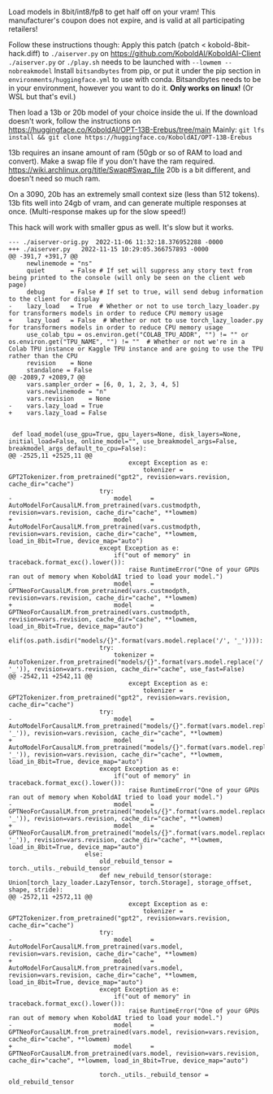 Load models in 8bit/int8/fp8 to get half off on your vram! This manufacturer's coupon does not expire, and is valid at all participating retailers!

Follow these instructions though:
Apply this patch (patch < kobold-8bit-hack.diff) to `./aiserver.py` on https://github.com/KoboldAI/KoboldAI-Client
`./aiserver.py` or `./play.sh` needs to be launched with `--lowmem --nobreakmodel`
Install `bitsandbytes` from pip, or put it under the pip section in `environments/huggingface.yml` to use with conda.
Bitsandbytes needs to be in your environment, however you want to do it.
**Only works on linux!** (Or WSL but that's evil.)

Then load a 13b or 20b model of your choice inside the ui.
If the download doesn't work, follow the instructions on https://huggingface.co/KoboldAI/OPT-13B-Erebus/tree/main
Mainly: `git lfs install && git clone https://huggingface.co/KoboldAI/OPT-13B-Erebus`

13b requires an insane amount of ram (50gb or so of RAM to load and convert). Make a swap file if you don't have the ram required. https://wiki.archlinux.org/title/Swap#Swap_file
20b is a bit different, and doesn't need so much ram.

On a 3090, 20b has an extremely small context size (less than 512 tokens).
13b fits well into 24gb of vram, and can generate multiple responses at once. (Multi-response makes up for the slow speed!)

This hack will work with smaller gpus as well.
It's slow but it works.

``` udiff
--- ./aiserver-orig.py	2022-11-06 11:32:18.376952288 -0000
+++ ./aiserver.py	2022-11-15 10:29:05.366757893 -0000
@@ -391,7 +391,7 @@
     newlinemode = "ns"
     quiet       = False # If set will suppress any story text from being printed to the console (will only be seen on the client web page)
     debug       = False # If set to true, will send debug information to the client for display
-    lazy_load   = True  # Whether or not to use torch_lazy_loader.py for transformers models in order to reduce CPU memory usage
+    lazy_load   = False  # Whether or not to use torch_lazy_loader.py for transformers models in order to reduce CPU memory usage
     use_colab_tpu = os.environ.get("COLAB_TPU_ADDR", "") != "" or os.environ.get("TPU_NAME", "") != ""  # Whether or not we're in a Colab TPU instance or Kaggle TPU instance and are going to use the TPU rather than the CPU
     revision    = None
     standalone = False
@@ -2089,7 +2089,7 @@
     vars.sampler_order = [6, 0, 1, 2, 3, 4, 5]
     vars.newlinemode = "n"
     vars.revision    = None
-    vars.lazy_load = True
+    vars.lazy_load = False
     
 
 def load_model(use_gpu=True, gpu_layers=None, disk_layers=None, initial_load=False, online_model="", use_breakmodel_args=False, breakmodel_args_default_to_cpu=False):
@@ -2525,11 +2525,11 @@
                                 except Exception as e:
                                     tokenizer = GPT2Tokenizer.from_pretrained("gpt2", revision=vars.revision, cache_dir="cache")
                         try:
-                            model     = AutoModelForCausalLM.from_pretrained(vars.custmodpth, revision=vars.revision, cache_dir="cache", **lowmem)
+                            model     = AutoModelForCausalLM.from_pretrained(vars.custmodpth, revision=vars.revision, cache_dir="cache", **lowmem, load_in_8bit=True, device_map="auto")
                         except Exception as e:
                             if("out of memory" in traceback.format_exc().lower()):
                                 raise RuntimeError("One of your GPUs ran out of memory when KoboldAI tried to load your model.")
-                            model     = GPTNeoForCausalLM.from_pretrained(vars.custmodpth, revision=vars.revision, cache_dir="cache", **lowmem)
+                            model     = GPTNeoForCausalLM.from_pretrained(vars.custmodpth, revision=vars.revision, cache_dir="cache", **lowmem, load_in_8bit=True, device_map="auto")
                     elif(os.path.isdir("models/{}".format(vars.model.replace('/', '_')))):
                         try:
                             tokenizer = AutoTokenizer.from_pretrained("models/{}".format(vars.model.replace('/', '_')), revision=vars.revision, cache_dir="cache", use_fast=False)
@@ -2542,11 +2542,11 @@
                                 except Exception as e:
                                     tokenizer = GPT2Tokenizer.from_pretrained("gpt2", revision=vars.revision, cache_dir="cache")
                         try:
-                            model     = AutoModelForCausalLM.from_pretrained("models/{}".format(vars.model.replace('/', '_')), revision=vars.revision, cache_dir="cache", **lowmem)
+                            model     = AutoModelForCausalLM.from_pretrained("models/{}".format(vars.model.replace('/', '_')), revision=vars.revision, cache_dir="cache", **lowmem, load_in_8bit=True, device_map="auto")
                         except Exception as e:
                             if("out of memory" in traceback.format_exc().lower()):
                                 raise RuntimeError("One of your GPUs ran out of memory when KoboldAI tried to load your model.")
-                            model     = GPTNeoForCausalLM.from_pretrained("models/{}".format(vars.model.replace('/', '_')), revision=vars.revision, cache_dir="cache", **lowmem)
+                            model     = GPTNeoForCausalLM.from_pretrained("models/{}".format(vars.model.replace('/', '_')), revision=vars.revision, cache_dir="cache", **lowmem, load_in_8bit=True, device_map="auto")
                     else:
                         old_rebuild_tensor = torch._utils._rebuild_tensor
                         def new_rebuild_tensor(storage: Union[torch_lazy_loader.LazyTensor, torch.Storage], storage_offset, shape, stride):
@@ -2572,11 +2572,11 @@
                                 except Exception as e:
                                     tokenizer = GPT2Tokenizer.from_pretrained("gpt2", revision=vars.revision, cache_dir="cache")
                         try:
-                            model     = AutoModelForCausalLM.from_pretrained(vars.model, revision=vars.revision, cache_dir="cache", **lowmem)
+                            model     = AutoModelForCausalLM.from_pretrained(vars.model, revision=vars.revision, cache_dir="cache", **lowmem, load_in_8bit=True, device_map="auto")
                         except Exception as e:
                             if("out of memory" in traceback.format_exc().lower()):
                                 raise RuntimeError("One of your GPUs ran out of memory when KoboldAI tried to load your model.")
-                            model     = GPTNeoForCausalLM.from_pretrained(vars.model, revision=vars.revision, cache_dir="cache", **lowmem)
+                            model     = GPTNeoForCausalLM.from_pretrained(vars.model, revision=vars.revision, cache_dir="cache", **lowmem, load_in_8bit=True, device_map="auto")
 
                         torch._utils._rebuild_tensor = old_rebuild_tensor
 
```